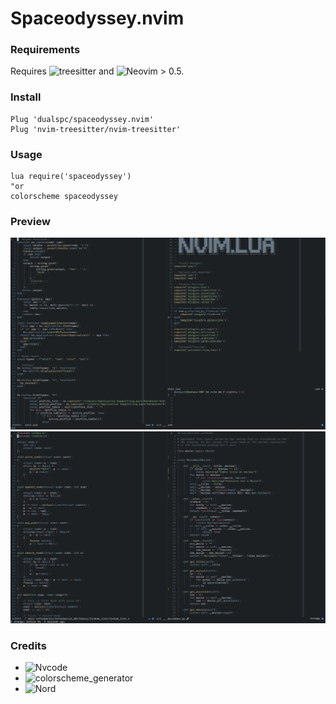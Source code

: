 # Spaceodyssey.nvim

### Requirements
Requires ![treesitter](https://github.com/nvim-treesitter/nvim-treesitter) and ![Neovim](https://github.com/neovim/neovim) > 0.5.

### Install
```vim
Plug 'dualspc/spaceodyssey.nvim'
Plug 'nvim-treesitter/nvim-treesitter'
```

### Usage
```vim
lua require('spaceodyssey')
"or
colorscheme spaceodyssey
```

### Preview
![Screenshot01](/screenshots/nvim01.png?raw=true "Example Screenshot01")
![Screenshot02](/screenshots/nvim02.png?raw=true "Example Screenshot02")


### Credits
- ![Nvcode](https://github.com/ChristianChiarulli/nvcode-color-schemes.vim/blob/master/nord.yml) 
- ![colorscheme_generator](https://gist.github.com/shadmansaleh/101d27a3593a9765a81bc548370ba018)
- ![Nord](https://github.com/arcticicestudio/nord)

